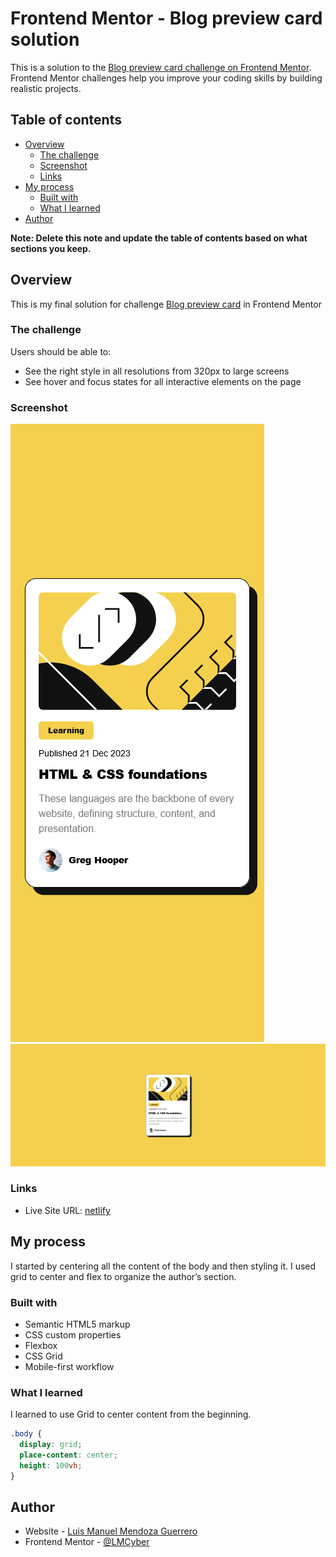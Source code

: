 # Frontend Mentor - Blog preview card solution

This is a solution to the [Blog preview card challenge on Frontend Mentor](https://www.frontendmentor.io/challenges/blog-preview-card-ckPaj01IcS). Frontend Mentor challenges help you improve your coding skills by building realistic projects.

## Table of contents

- [Overview](#overview)
  - [The challenge](#the-challenge)
  - [Screenshot](#screenshot)
  - [Links](#links)
- [My process](#my-process)
  - [Built with](#built-with)
  - [What I learned](#what-i-learned)
- [Author](#author)

**Note: Delete this note and update the table of contents based on what sections you keep.**

## Overview

This is my final solution for challenge [Blog preview card](https://www.frontendmentor.io/challenges/blog-preview-card-ckPaj01IcS) in Frontend Mentor

### The challenge

Users should be able to:

- See the right style in all resolutions from 320px to large screens
- See hover and focus states for all interactive elements on the page

### Screenshot

![](./design/mobile.png)
![](./design/desktop.png)

### Links

- Live Site URL: [netlify](https://my-fm-blog-preview-card.netlify.app/)

## My process

I started by centering all the content of the body and then styling it. I used grid to center and flex to organize the author’s section.

### Built with

- Semantic HTML5 markup
- CSS custom properties
- Flexbox
- CSS Grid
- Mobile-first workflow

### What I learned

I learned to use Grid to center content from the beginning.

```css
.body {
  display: grid;
  place-content: center;
  height: 100vh;
}
```

## Author

- Website - [Luis Manuel Mendoza Guerrero](https://github.com/LMCyber)
- Frontend Mentor - [@LMCyber](https://www.frontendmentor.io/profile/@LMCyber)
